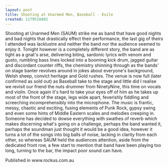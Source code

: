 ```yaml
---
layout: post
title: Shooting at Unarmed Men, Baseball - Exile
created: 1179518402
---
```

Shooting at Unarmed Men (SAUM) strike me as band that have good nights and bad nights that drastically effect their performance, the last gig of theirs I attended was lacklustre and neither the band nor the audience seemed to enjoy it. Tonight however is a completely different story, the band are as tight as a gnat's arse, delivering biting, sardonic lyrics with venom and gusto, rumbling bass lines locked into a booming kick drum, jagged guitar and discordant counter riffs, the chemistry shinning through as the bands' on stage banter revolves around in jokes about everyone's background, Welsh sheep, convict heritage and Gold rushes. The venue is now full (later confirmed as sold out) as Baseball take to the stage and little did I realise we revisit our friend the nuts drummer from NinetyNine, this time on vocals and violin. Once again it's hard to take your eyes off of him as he takes up most of the front of the stage, legs wide apart, feverishly fiddling and screeching incomprehensibly into the microphone. The music is frantic, messy, chaotic and exciting, fusing elements of Punk Rock, gypsy swing and even some hints of Middle Eastern scales and melodies creeping in. Someone has decided to dowse everything with swathes of reverb which makes discerning what's going on a challenge, perhaps the band wanted it, perhaps the soundman just thought it would be a good idea, however it turns a lot of the songs into big balls of noise, lacking in clarity from each other, so whereas SAUM held the audiences attention, aside from the dedicated front row, a few start to mention that band have been playing too long, turning to the bar, the impact poor sound can have.
<p>Published in www.rockus.com.au</p>
